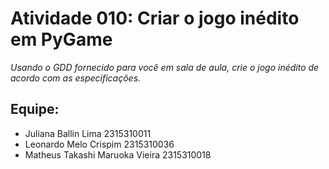 # Atividade 010: Criar o jogo inédito em PyGame
_Usando o GDD fornecido para você em sala de aula, crie o jogo inédito de acordo com as especificações._

## Equipe:
- Juliana Ballin Lima 2315310011
- Leonardo Melo Crispim 2315310036
- Matheus Takashi Maruoka Vieira 2315310018
